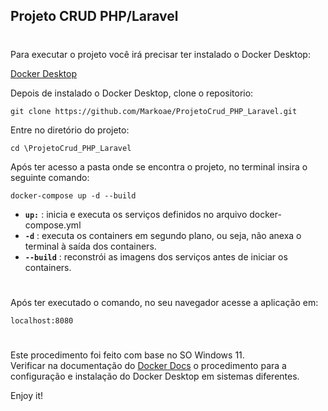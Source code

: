 ## Projeto CRUD PHP/Laravel

#
Para executar o projeto você irá precisar ter instalado o Docker Desktop:

[Docker Desktop](https://www.docker.com/products/docker-desktop/)

Depois de instalado o Docker Desktop, clone o repositorio:

````
git clone https://github.com/Markoae/ProjetoCrud_PHP_Laravel.git
````

Entre no diretório do projeto:

````
cd \ProjetoCrud_PHP_Laravel
````

Após ter acesso a pasta onde se encontra o projeto, no terminal insira o seguinte comando:

````
docker-compose up -d --build
````

* **``up:``** : inicia e executa os serviços definidos no arquivo docker-compose.yml
* **``-d``** : executa os containers em segundo plano, ou seja, não anexa o terminal à saída dos containers.
* **``--build``** : reconstrói as imagens dos serviços antes de iniciar os containers.
#

Após ter executado o comando, no seu navegador acesse a aplicação em:

````
localhost:8080
````
#
Este procedimento foi feito com base no SO Windows 11. <br/>
Verificar na documentação do [Docker Docs](https://www.docker.com/products/docker-desktop/](https://docs.docker.com/)) o procedimento para a configuração e instalação do Docker Desktop em sistemas diferentes.<br/>

Enjoy it!
